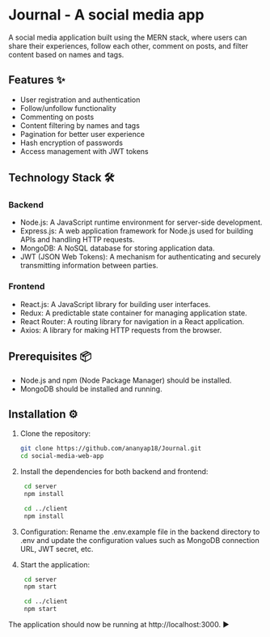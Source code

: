 # Journal - A social media app 


A social media application built using the MERN stack, where users can share their experiences, follow each other, comment on posts, and filter content based on names and tags.


## Features ✨

- User registration and authentication
- Follow/unfollow functionality
- Commenting on posts
- Content filtering by names and tags
- Pagination for better user experience
- Hash encryption of passwords
- Access management with JWT tokens




## Technology Stack 🛠️

### Backend

- Node.js: A JavaScript runtime environment for server-side development.
- Express.js: A web application framework for Node.js used for building APIs and handling HTTP requests.
- MongoDB: A NoSQL database for storing application data.
- JWT (JSON Web Tokens): A mechanism for authenticating and securely transmitting information between parties.

### Frontend

- React.js: A JavaScript library for building user interfaces.
- Redux: A predictable state container for managing application state.
- React Router: A routing library for navigation in a React application.
- Axios: A library for making HTTP requests from the browser.

## Prerequisites 📦

- Node.js and npm (Node Package Manager) should be installed.
- MongoDB should be installed and running.

## Installation ⚙️

1. Clone the repository:

   ```bash
   git clone https://github.com/ananyap18/Journal.git
   cd social-media-web-app
   ```
2. Install the dependencies for both backend and frontend:
   ```bash
    cd server
    npm install
    ```
   ```bash
    cd ../client
    npm install
   ```
3. Configuration: Rename the .env.example file in the backend directory to .env and update the configuration values such as MongoDB connection URL, JWT secret, etc.
4. Start the application:
   ```bash
    cd server
    npm start
   ```
   ```bash
    cd ../client
    npm start
   ```
The application should now be running at http://localhost:3000. ▶️

